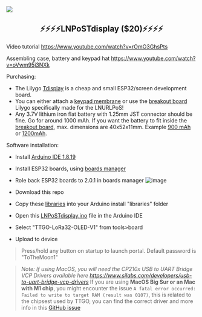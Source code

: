 <img src="../images/tdisplay.png?raw=true">

<h2 align="center">
⚡⚡⚡⚡LNPoSTdisplay ($20)⚡⚡⚡⚡
</h2>

Video tutorial <a href="https://www.youtube.com/watch?v=rOmO3GhsPts">https://www.youtube.com/watch?v=rOmO3GhsPts</a>

Assembling case, battery and keypad hat <a href="https://www.youtube.com/watch?v=oVwm95j3NXk">https://www.youtube.com/watch?v=oVwm95j3NXk</a>

Purchasing:
- The Lilygo <a href="https://www.aliexpress.com/item/33048962331.html">Tdisplay</a> is a cheap and small ESP32/screen development board.
- You can either attach a <a href="https://www.aliexpress.com/item/32993999306.html">keypad membrane</a> or use the <a href="https://www.aliexpress.com/item/1005003589706292.html">breakout board</a> Lilygo specifically made for the LNURLPoS!
- Any 3.7V lithium iron flat battery with 1.25mm JST connector should be fine. Go for around 1000 mAh. If you want the battery to fit inside the <a href="https://www.aliexpress.com/item/1005003589706292.html">breakout board</a>, max. dimensions are 40x52x11mm. Example <a href="https://aliexpress.com/item/4000298457189.html">900 mAh</a> or <a href="https://aliexpress.com/item/1005001451726829.html">1200mAh</a>.

Software installation:
- Install <a href="https://www.arduino.cc/en/software">Arduino IDE 1.8.19</a>
- Install ESP32 boards, using <a href="https://docs.espressif.com/projects/arduino-esp32/en/latest/installing.html#installing-using-boards-manager">boards manager</a>
- Role back ESP32 boards to 2.0.1 in boards manager
![image](https://user-images.githubusercontent.com/33088785/161862832-1269a12e-16ce-427c-9a92-df3ee573a1fb.png)

- Download this repo
- Copy these <a href="libraries">libraries</a> into your Arduino install "libraries" folder
- Open this <a href="LNPoSTdisplay.ino">LNPoSTdisplay.ino</a> file in the Arduino IDE
- Select "TTGO-LoRa32-OLED-V1" from tools>board
- Upload to device

> Press/hold any button on startup to launch portal.
> Default password is "ToTheMoon1"

> _Note: If using MacOS, you will need the CP210x USB to UART Bridge VCP Drivers available here https://www.silabs.com/developers/usb-to-uart-bridge-vcp-drivers_
> If you are using **MacOS Big Sur or an Mac with M1 chip**, you might encounter the issue `A fatal error occurred: Failed to write to target RAM (result was 0107)`, this is related to the chipsest used by TTGO, you can find the correct driver and more info in this <a href="https://github.com/Xinyuan-LilyGO/LilyGo-T-Call-SIM800/issues/139#issuecomment-904390716">GitHub issue</a>
